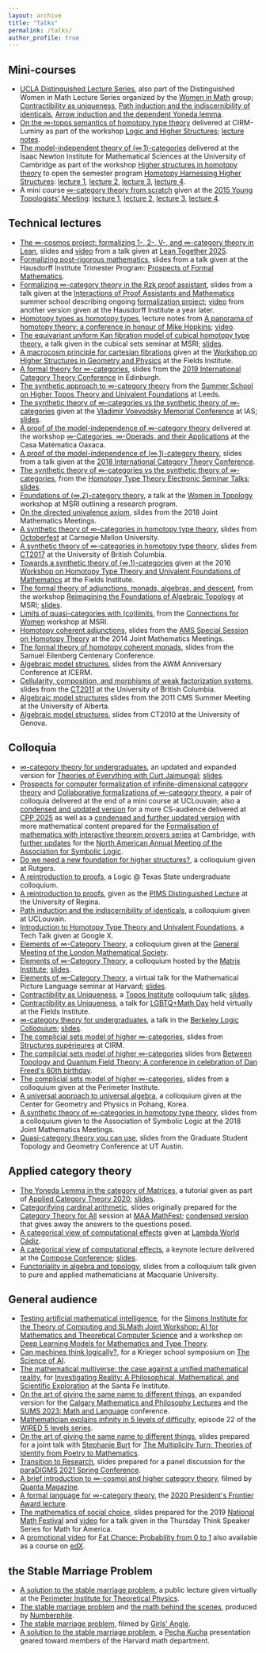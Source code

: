```yaml
---
layout: archive
title: "Talks"
permalink: /talks/
author_profile: true
---
```


## Mini-courses

- [UCLA Distinguished Lecture Series](https://ww3.math.ucla.edu/dls/emily-riehl/), also part of the Distinguished Women in Math Lecture Series organized by the [Women in Math](https://ww3.math.ucla.edu/women-in-math/) group; [Contractibility as uniqueness](https://emilyriehl.github.io/files/contractibility-as-uniqueness.pdf), [Path induction and the indiscernibility of identicals](https://emilyriehl.github.io/files/path-induction.pdf), [Arrow induction and the dependent Yoneda lemma](https://emilyriehl.github.io/files/arrow-Yoneda.pdf).
- [On the &infin;-topos semantics of homotopy type theory](https://library.cirm-math.fr/ListRecord.htm?list=request&table=3&NumReq=115&cluster_1=2689) delivered at CIRM-Luminy as part of the workshop [Logic and Higher Structures](https://conferences.cirm-math.fr/2689.html); [lecture notes](https://emilyriehl.github.io/files/semantics.pdf).
- [The model-independent theory of (&infin;,1)-categories](https://www.newton.ac.uk/seminar/20180702100011001/) delivered at the Isaac Newton Institute for Mathematical Sciences at the University of Cambridge as part of the workshop [Higher structures in homotopy theory](https://www.newton.ac.uk/event/hhhw01/) to open the semester program [Homotopy Harnessing Higher Structures](https://www.newton.ac.uk/event/hhh/): [lecture 1](https://www.newton.ac.uk/seminar/20180702100011001/), [lecture 2](https://www.newton.ac.uk/seminar/20180703100011001/), [lecture 3](https://www.newton.ac.uk/seminar/20180704100011001/), [lecture 4](https://www.newton.ac.uk/seminar/20180705100011001/).
- A mini course [∞-category theory from scratch](https://emilyriehl.github.io/files/scratch.pdf) given at the [2015 Young Topologists' Meeting](https://www.epfl.ch/labs/hessbellwald-lab/seminar/ytm2015/): [lecture 1](https://tube.switch.ch/videos/8d2e27f1), [lecture 2](https://tube.switch.ch/videos/4c002b49), [lecture 3](https://tube.switch.ch/videos/abff9b56), [lecture 4](https://tube.switch.ch/videos/ffa790bd).

## Technical lectures

- [The &infin;-cosmos project: formalizing 1-, 2-, V-, and &infin;-category theory in Lean](https://emilyriehl.github.io/files/cosmos-project.pdf), slides and [video](https://youtu.be/pV6BIImkToU?feature=shared) from a talk given at [Lean Together 2025](https://leanprover-community.github.io/lt2025/).
- [Formalizing post-rigorous mathematics](https://emilyriehl.github.io/files/post-rigorous.pdf), slides from a talk given at the Hausdorff Institute Trimester Program: [Prospects of Formal Mathematics](https://www.mathematics.uni-bonn.de/him/programs/current-trimester-program/him-trimester-program-prospects-of-formal-mathematics).
- [Formalizing &infin;-category theory in the Rzk proof assistant](https://emilyriehl.github.io/files/yoneda-in-rzk.pdf), slides from a talk given at the [Interactions of Proof Assistants and Mathematics](https://itp-school-2023.github.io/) summer school describing ongoing [formalization project](https://emilyriehl.github.io/yoneda); [video](https://youtu.be/-voVwvoa5QI) from another version given at the Hausdorff Institute a year later.
- [Homotopy types as homotopy types](https://emilyriehl.github.io/files/hopkins65.pdf), lecture notes from [A panorama of homotopy theory: a conference in honour of Mike Hopkins](https://www.maths.ox.ac.uk/groups/topology/panorama-homotopy-theory); [video](https://www.maths.ox.ac.uk/groups/topology/panorama-homotopy-theory/links-recordings-lectures).
- [The equivariant uniform Kan fibration model of cubical homotopy type theory](https://www.msri.org/seminars/25038), a talk given in the cubical sets seminar at MSRI;
  [slides](https://emilyriehl.github.io/files/MSRI-cubes.pdf).
- [A macrocosm principle for cartesian fibrations](http://www.fields.utoronto.ca/talks/macrocosm-principle-cartesian-fibrations) given at the [Workshop on Higher Structures in Geometry and Physics](http://www.fields.utoronto.ca/activities/19-20/mirrorsymmetry-non-archimedean) at the Fields Institute.
- [A formal theory for ∞-categories](https://emilyriehl.github.io/files/ct2019.pdf), slides from the [2019 International Category Theory Conference](https://conferences.inf.ed.ac.uk/ct2019/) in Edinburgh.
- [The synthetic approach to ∞-category theory](https://emilyriehl.github.io/files/Leeds-HTT-UF.pdf) from the [Summer School on Higher Topos Theory and Univalent Foundations](https://conferences.leeds.ac.uk/httuf/) at Leeds.
- [The synthetic theory of ∞-categories vs the synthetic theory of ∞-categories](https://www.ias.edu/video/VoevodskyMemConf-2018/0912-EmilyRiehl) given at the [Vladimir Voevodsky Memorial Conference](https://www.ias.edu/math/vvmc2018) at IAS; [slides](https://emilyriehl.github.io/files/Voevodsky.pdf).
- [A proof of the model-independence of ∞-category theory](https://www.birs.ca/events/2018/5-day-workshops/18w5147/videos/watch/201805111130-Riehl.html) delivered at the workshop [∞-Categories, ∞-Operads, and their Applications](https://www.birs.ca/events/2018/5-day-workshops/18w5147) at the Casa Matématica Oaxaca.
- [A proof of the model-independence of (∞,1)-category theory](https://emilyriehl.github.io/files/ct2018.pdf), slides from a talk given at the [2018 International Category Theory Conference](http://www.mat.uc.pt/~ct2018/).
- [The synthetic theory of ∞-categories vs the synthetic theory of ∞-categories](https://youtu.be/ge-9m1SsEmc), from the [Homotopy Type Theory Electronic Seminar Talks](https://uwo.ca/math/faculty/kapulkin/seminars/hottest.html); [slides](https://emilyriehl.github.io/files/HoTTEST.pdf).
- [Foundations of (∞,2)-category theory](https://www.msri.org/workshops/797/schedules/22696), a talk at the [Women in Topology](https://www.msri.org/workshops/797) workshop at MSRI outlining a research program.
- [On the directed univalence axiom](https://emilyriehl.github.io/files/jmm2018.pdf), slides from the 2018 Joint Mathematics Meetings.
- [A synthetic theory of ∞-categories in homotopy type theory](https://emilyriehl.github.io/files/octoberfest.pdf), slides from [Octoberfest](https://www.andrew.cmu.edu/user/awodey/CToctoberfest/Octoberfest.html) at Carnegie Mellon University.
- [A synthetic theory of ∞-categories in homotopy type theory](https://emilyriehl.github.io/files/ct2017.pdf), slides from [CT2017](http://www.mat.uc.pt/~ct2017/) at the University of British Columbia.
- [Towards a synthetic theory of (∞,1)-categories](https://video-archive.fields.utoronto.ca/view/5048) given at the 2016 [Workshop on Homotopy Type Theory and Univalent Foundations of Mathematics](http://www.fields.utoronto.ca/activities/15-16/homotopy-type) at the Fields Institute.
- [The formal theory of adjunctions, monads, algebras, and descent](https://www.msri.org/workshops/689/schedules/18223), from the workshop [Reimagining the Foundations of Algebraic Topology](https://www.msri.org/workshops/689) at MSRI; [slides](https://emilyriehl.github.io/files/reimagining.pdf).
- [Limits of quasi-categories with (co)limits](https://www.msri.org/workshops/684/schedules/17862), from the [Connections for Women](https://www.msri.org/workshops/684) workshop at MSRI.
- [Homotopy coherent adjunctions](https://emilyriehl.github.io/files/jmm2014.pdf), slides from the [AMS Special Session on Homotopy Theory](https://nilesjohnson.net/homotopy-special-session-2014.html) at the 2014 Joint Mathematics Meetings.
- [The formal theory of homotopy coherent monads](https://emilyriehl.github.io/files/eilenberg100.pdf), slides from the Samuel Eilenberg Centenary Conference.
- [Algebraic model structures](https://emilyriehl.github.io/files/awm2011.pdf), slides from the AWM Anniversary Conference at ICERM.
- [Cellularity, composition, and morphisms of weak factorization systems](https://emilyriehl.github.io/files/ct2011.pdf), slides from the [CT2011](http://www.mat.uc.pt/~ct2011/) at the University of British Columbia.
- [Algebraic model structures](https://emilyriehl.github.io/files/cms2011.pdf) slides from the 2011 CMS Summer Meeting at the University of Alberta.
- [Algebraic model structures](https://emilyriehl.github.io/files/ct2010.pdf), slides from CT2010 at the University of Genova.

## Colloquia

- [∞-category theory for undergraduates](https://youtu.be/mTwvecBthpQ), an updated and expanded version for [Theories of Everything with Curt Jaimungal](https://www.youtube.com/@TheoriesofEverything); [slides](https://emilyriehl.github.io/files/undergraduates-TOE.pdf).
- [Prospects for computer formalization of infinite-dimensional category theory](https://emilyriehl.github.io/files/prospects.pdf) and [Collaborative formalizations of &infin;-category theory](https://emilyriehl.github.io/files/collaborative.pdf), a pair of colloquia delivered at the end of a mini course at UCLouvain; also a [condensed and updated version](https://emilyriehl.github.io/files/prospects-cpp.pdf) for a more CS-audience delivered at [CPP 2025](https://popl25.sigplan.org/program/program-POPL-2025/?&track=CPP) as well as a [condensed and further updated version](https://emilyriehl.github.io/files/prospects-cam.pdf) with more mathematical content prepared for the [Formalisation of mathematics with interactive theorem provers series](https://talks.cam.ac.uk/talk/index/224938) at Cambridge, with [further updates](https://emilyriehl.github.io/files/prospects-asl.pdf) for the [North American Annual Meeting of the Association for Symbolic Logic](https://math.nmsu.edu/asl-2025/index.html#:~:text=The%202025%20North%20American%20Annual,at%20New%20Mexico%20State%20University.).
- [Do we need a new foundation for higher structures?](https://emilyriehl.github.io/files/rzk-colloquium.pdf), a colloquium given at Rutgers.
- [A reintroduction to proofs](https://emilyriehl.github.io/files/undergrad-reintroduction-to-proofs.pdf), a Logic @ Texas State undergraduate colloquium.
- [A reintroduction to proofs](https://emilyriehl.github.io/files/reintroduction-to-proofs.pdf), given as the [PIMS Distinguished Lecture](https://www.uregina.ca/science/mathstat/lectures.html) at the University of Regina.
- [Path induction and the indiscernibility of identicals](https://emilyriehl.github.io/files/path-induction-LLN.pdf), a colloquium given at UCLouvain.
- [Introduction to Homotopy Type Theory and Univalent Foundations](https://emilyriehl.github.io/files/Intro-HoTT-UF.pdf), a Tech Talk given at Google X.
- [Elements of ∞-Category Theory](https://emilyriehl.github.io/files/elements-colloquium.pdf), a colloquium given at the [General Meeting of the London Mathematical Society](https://www.lms.ac.uk/civicrm/event/info?reset=1&id=50).
- [Elements of ∞-Category Theory](https://www.matrix-inst.org.au/events/online-seminar-march-2021-a-prof-emily-riehl/), a colloquium hosted by the [Matrix Institute](https://www.matrix-inst.org.au/); [slides](https://emilyriehl.github.io/files/elements-colloquium.pdf).
- [Elements of ∞-Category Theory](https://youtu.be/ZVreRhrtUyM), a virtual talk for the Mathematical Picture Language seminar at Harvard; [slides](https://emilyriehl.github.io/files/elements-colloquium.pdf).
- [Contractibility as Uniqueness](https://youtu.be/VdxdQiucJe8), a [Topos Institute](https://topos.site/) colloquium talk; [slides](https://emilyriehl.github.io/files/topos-colloquium.pdf).
- [Contractibility as Uniqueness](https://youtu.be/X2kNt0ARVeI), a talk for [LGBTQ+Math Day](https://math.ryerson.ca/~abonato/LGBTQ/) held virtually at the Fields Institute.
- [∞-category theory for undergraduates](https://youtu.be/A6hXn6QCu0k), a talk in the [Berkeley Logic Colloquium](https://logic.berkeley.edu/events.html); [slides](https://emilyriehl.github.io/files/berkeley-logic.pdf).
- [The complicial sets model of higher ∞-categories](https://emilyriehl.github.io/files/CIRM-complicial.pdf), slides from [Structures supérieures](https://conferences.cirm-math.fr/1959.html) at CIRM.
- [The complicial sets model of higher ∞-categories](https://emilyriehl.github.io/files/freed60.pdf) slides from [Between Topology and Quantum Field Theory: A conference in celebration of Dan Freed's 60th birthday](https://web.ma.utexas.edu/topqft/).
- [The complicial sets model of higher ∞-categories](https://emilyriehl.github.io/files/perimeter.pdf), slides from a colloquium given at the Perimeter Institute.
- [A universal approach to universal algebra](https://cgp.ibs.re.kr/activities/seminars/278/980), a colloquium given at the Center for Geometry and Physics in Pohang, Korea.
- [A synthetic theory of ∞-categories in homotopy type theory](https://emilyriehl.github.io/files/ASL-HoTT.pdf), slides from a colloquium given to the Association of Symbolic Logic at the 2018 Joint Mathematics Meetings.
- [Quasi-category theory you can use](https://emilyriehl.github.io/files/GSTGC.pdf), slides from the Graduate Student Topology and Geometry Conference at UT Austin.

## Applied category theory

- [The Yoneda Lemma in the category of Matrices](https://youtu.be/SsgEvrDFJsM), a tutorial given as part of [Applied Category Theory 2020](https://act2020.mit.edu/#tutorialday); [slides](https://emilyriehl.github.io/files/matrices.pdf).
- [Categorifying cardinal arithmetic](https://emilyriehl.github.io/files/arithmetic.pdf), slides originally prepared for the [Category Theory for All](https://www.maa.org/meetings/mathfest/program-details/2018/invited-paper-session-abstracts-category-theory-for-all) session at [MAA MathFest](https://www.maa.org/meetings/mathfest); [condensed version](https://emilyriehl.github.io/files/arithmetic-condensed.pdf) that gives away the answers to the questions posed.
- [A categorical view of computational effects](https://youtu.be/Ssx2_JKpB3U) given at [Lambda World Cádiz](https://cadiz.lambda.world/).
- [A categorical view of computational effects](https://youtu.be/6t6bsWVOIzs), a keynote lecture delivered at the [Compose Conference](http://www.composeconference.org/2017/); [slides](https://emilyriehl.github.io/files/compose.pdf).
- [Functoriality in algebra and topology](https://emilyriehl.github.io/files/functoriality.pdf), slides from a colloquium talk given to pure and applied mathematicians at Macquarie University.

## General audience

- [Testing artificial mathematical intelligence](https://emilyriehl.github.io/files/testing-ai.pdf), for the [Simons Institute for the Theory of Computing and SLMath Joint Workshop: AI for Mathematics and Theoretical Computer Science](https://simons.berkeley.edu/workshops/simons-institute-theory-computing-slmath-joint-workshop-ai-mathematics-theoretical) and a workshop on [Deep Learning Models for Mathematics and Type Theory](https://www.cse.chalmers.se/~sattler/workshop-deep-learning-math.html). 
- [Can machines think logically?](https://emilyriehl.github.io/files/can-machines-think-logically.pdf), for a Krieger school symposium on [The Science of AI](https://ai.jhu.edu/event/data-science-and-ai-institute-and-the-krieger-school-of-arts-and-sciences-symposium-series-the-science-of-ai/).
- [The mathematical multiverse: the case against a unified mathematical reality](https://emilyriehl.github.io/files/reality.pdf), for [Investigating Reality: A Philosophical, Mathematical, and Scientific Exploration](https://santafe.edu/info/investigating-reality/about) at the Santa Fe Institute.
- [On the art of giving the same name to different things](https://emilyriehl.github.io/files/identities-calgary.pdf), an expanded version for the [Calgary Mathematics and Philosophy Lectures](https://www.ucalgary.ca/programs/mathphil/2022-23) and the [SUMS 2023: Math and Language](https://sites.google.com/brown.edu/sums) conference.
- [Mathematician explains infinity in 5 levels of difficulty](https://youtu.be/Vp570S6Plt8), episode 22 of the [WIRED 5 levels series](https://www.wired.com/video/series/5-levels).
- [On the art of giving the same name to different things](https://emilyriehl.github.io/files/identities.pdf), slides prepared for a joint talk with [Stephanie Burt](https://english.fas.harvard.edu/people/stephanie-burt) for [The Multiplicity Turn: Theories of Identity from Poetry to Mathematics](https://dlcl.stanford.edu/events/multiplicity-turn-theories-identity-poetry-mathematics-1).
- [Transition to Research](https://emilyriehl.github.io/files/paraDIGMS.pdf), slides prepared for a panel discussion for the [paraDIGMS 2021 Spring Conference](https://www.imsi.institute/paradigms-spring-2021/).
- [A brief introduction to &infin;-cosmoi and higher category theory](https://youtu.be/QpDTcefoWEQ), filmed by [Quanta Magazine](https://www.quantamagazine.org/emily-riehl-conducts-the-mathematical-orchestra-from-the-middle-20200902/).
- [A formal language for &infin;-category theory](https://emilyriehl.github.io/files/Frontier.pdf), the [2020 President's Frontier Award lecture](https://youtu.be/WLkMBMUk48E).
- [The mathematics of social choice](https://emilyriehl.github.io/files/voting.pdf), slides prepared for the 2019 [National Math Festival](https://www.nationalmathfestival.org/) and [video](https://www.mathforamerica.org/teacher-learning/thursday-think-speaker-series) for a talk given in the Thursday Think Speaker Series for Math for America.
- A [promotional video](https://youtu.be/9pBZOlmL6zo) for [Fat Chance: Probability from 0 to 1](https://www.cambridge.org/core/books/fat-chance/7B3971F26CD74B2C58E542A297F43629) also available as a course on [edX](https://www.edx.org/course/fat-chance-probability-from-the-ground-up-2).

## the Stable Marriage Problem

- [A solution to the stable marriage problem](https://youtu.be/3zNyMTIIhQk), a public lecture given virtually at the [Perimeter Institute for Theoretical Physics](https://perimeterinstitute.ca/).
- [The stable marriage problem](https://youtu.be/Qcv1IqHWAzg) and [the math behind the scenes](https://youtu.be/LtTV6rIxhdo), produced by [Numberphile](https://www.numberphile.com/).
- [The stable marriage problem](https://youtu.be/w1leqkpDaRw), filmed by [Girls' Angle](http://www.girlsangle.org/).
- [A solution to the stable marriage problem](https://youtu.be/Y5SRqdwQheU), a [Pecha Kucha](https://en.wikipedia.org/wiki/PechaKucha) presentation geared toward members of the Harvard math department.
